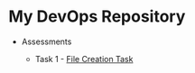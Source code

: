 # My DevOps Repository

- Assessments
  
  - Task 1 - [File Creation Task](https://github.com/pravinraj-marimuthu/DevOps/blob/main/Tasks/File%20Creation%20task.md)
